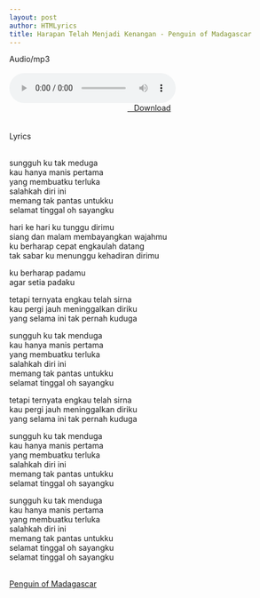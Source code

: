 ```yaml
---
layout: post
author: HTMLyrics
title: Harapan Telah Menjadi Kenangan - Penguin of Madagascar
---
```


<div class="htl">Audio/mp3</div><br />

<audio class='js-player' style="--plyr-color-main: #212121;" controls>
<source src="https://drive.google.com/uc?authuser=0&id=1C56-7Z5EqonGDl1fhOWueUq8BVS292Av&export=download" type="audio/mp3">
</audio><br />

<center>
<a href="/download/harapantelahmenjadikenangan-penguinofmadagascar" class="hbt"><i class="fa fa-chevron-down" aria-hidden="true"></i>&nbsp; &nbsp;Download</a>
</center><br />
<br />

<div class="htl">Lyrics</div><br />

sungguh ku tak meduga<br />
kau hanya manis pertama<br />
yang membuatku terluka<br />
salahkah diri ini<br />
memang tak pantas untukku<br />
selamat tinggal oh sayangku<br />

hari ke hari ku tunggu dirimu<br />
siang dan malam membayangkan wajahmu<br />
ku berharap cepat engkaulah datang<br />
tak sabar ku menunggu kehadiran dirimu<br />

ku berharap padamu<br />
agar setia padaku<br />

tetapi ternyata engkau telah sirna<br />
kau pergi jauh meninggalkan diriku<br />
yang selama ini tak pernah kuduga<br />

sungguh ku tak menduga<br />
kau hanya manis pertama<br />
yang membuatku terluka<br />
salahkah diri ini<br />
memang tak pantas untukku<br />
selamat tinggal oh sayangku<br />

tetapi ternyata engkau telah sirna<br />
kau pergi jauh meninggalkan diriku<br />
yang selama ini tak pernah kuduga<br />

sungguh ku tak menduga<br />
kau hanya manis pertama<br />
yang membuatku terluka<br />
salahkah diri ini<br />
memang tak pantas untukku<br />
selamat tinggal oh sayangku<br />

sungguh ku tak menduga<br />
kau hanya manis pertama<br />
yang membuatku terluka<br />
salahkah diri ini<br />
memang tak pantas untukku<br />
selamat tinggal oh sayangku<br />
selamat tinggal oh sayangku<br />
<br />

<i class="fa fa-hashtag" aria-hidden="true"></i>
<a href="/artist/penguinofmadagascar">Penguin of Madagascar</a>
